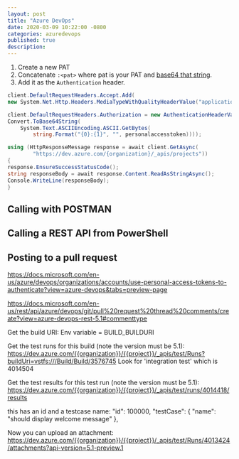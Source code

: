 ```yaml
---
layout: post
title: "Azure DevOps"
date: 2020-03-09 10:22:00 -0800
categories: azuredevops
published: true
description:
---
```


1. Create a new PAT
1. Concatenate `:<pat>` where pat is your PAT and [base64 that string](https://www.base64encode.org/).
1. Add it as the `Authentication` header.

```cs
client.DefaultRequestHeaders.Accept.Add(
new System.Net.Http.Headers.MediaTypeWithQualityHeaderValue("application/json"));

client.DefaultRequestHeaders.Authorization = new AuthenticationHeaderValue("Basic",
Convert.ToBase64String(
    System.Text.ASCIIEncoding.ASCII.GetBytes(
        string.Format("{0}:{1}", "", personalaccesstoken))));

using (HttpResponseMessage response = await client.GetAsync(
        "https://dev.azure.com/{organization}/_apis/projects"))
{
response.EnsureSuccessStatusCode();
string responseBody = await response.Content.ReadAsStringAsync();
Console.WriteLine(responseBody);
}
```

## Calling with POSTMAN



## Calling a REST API from PowerShell

## Posting to a pull request
https://docs.microsoft.com/en-us/azure/devops/organizations/accounts/use-personal-access-tokens-to-authenticate?view=azure-devops&tabs=preview-page

https://docs.microsoft.com/en-us/rest/api/azure/devops/git/pull%20request%20thread%20comments/create?view=azure-devops-rest-5.1#commenttype

Get the build URI:
Env variable = BUILD_BUILDURI

Get the test runs for this build (note the version must be 5.1):
https://dev.azure.com/{{organization}}/{{project}}/_apis/test/Runs?buildUri=vstfs:///Build/Build/3576745
Look for 'integration test' which is 4014504

Get the test results for this test run (note the version must be 5.1):
https://dev.azure.com/{{organization}}/{{project}}/_apis/test/runs/4014418/results

this has an id and a testcase name:
"id": 100000,
"testCase": { "name": "should display welcome message" },

Now you can upload an attachment:
https://dev.azure.com/{{organization}}/{{project}}/_apis/test/Runs/4013424/attachments?api-version=5.1-preview.1